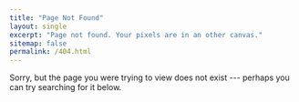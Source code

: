 ```yaml
---
title: "Page Not Found"
layout: single
excerpt: "Page not found. Your pixels are in an other canvas."
sitemap: false
permalink: /404.html
---
```


Sorry, but the page you were trying to view does not exist --- perhaps you can try searching for it below.

<script type="text/javascript">
    var GOOG_FIXURL_LANG = 'en';
    var GOOG_FIXURL_SITE = '{{ site.url }}'
</script>
<script type='text/javascript"
    src="//linkhelp.clients.google.com/tbproxy/lh/wm/fixurl.js">
</script>